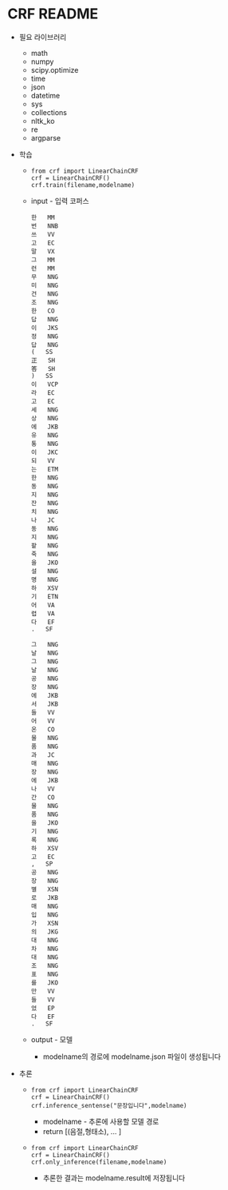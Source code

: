 # CRF README

- 필요 라이브러리

  - math
  - numpy
  - scipy.optimize
  - time
  - json
  - datetime
  - sys
  - collections
  - nltk_ko
  - re
  - argparse

- 학습

  - ```
    from crf import LinearChainCRF
    crf = LinearChainCRF()
    crf.train(filename,modelname)
    ```

  - input - 입력 코퍼스

    ```
    한	MM
    번	NNB
    쓰	VV
    고	EC
    말	VX
    그	MM
    런	MM
    무	NNG
    미	NNG
    건	NNG
    조	NNG
    한	CO
    답	NNG
    이	JKS
    정	NNG
    답	NNG
    (	SS
    正	SH
    答	SH
    )	SS
    이	VCP
    라	EC
    고	EC
    세	NNG
    상	NNG
    에	JKB
    유	NNG
    통	NNG
    이	JKC
    되	VV
    는	ETM
    한	NNG
    동	NNG
    지	NNG
    잔	NNG
    치	NNG
    나	JC
    동	NNG
    지	NNG
    팥	NNG
    죽	NNG
    을	JKO
    설	NNG
    명	NNG
    하	XSV
    기	ETN
    어	VA
    렵	VA
    다	EF
    .	SF
    
    그	NNG
    날	NNG
    그	NNG
    날	NNG
    공	NNG
    장	NNG
    에	JKB
    서	JKB
    들	VV
    어	VV
    온	CO
    물	NNG
    품	NNG
    과	JC
    매	NNG
    장	NNG
    에	JKB
    나	VV
    간	CO
    물	NNG
    품	NNG
    을	JKO
    기	NNG
    록	NNG
    하	XSV
    고	EC
    ,	SP
    공	NNG
    장	NNG
    별	XSN
    로	JKB
    매	NNG
    입	NNG
    가	XSN
    의	JKG
    대	NNG
    차	NNG
    대	NNG
    조	NNG
    표	NNG
    를	JKO
    만	VV
    들	VV
    었	EP
    다	EF
    .	SF
    ```

    

  - output - 모델

    - modelname의 경로에 modelname.json 파일이 생성됩니다

- 추론

  - ```
    from crf import LinearChainCRF
    crf = LinearChainCRF()
    crf.inference_sentense("문장입니다",modelname)
    
    ```

    - modelname - 추론에 사용할 모델 경로
    - return [(음절,형태소), ... ]

    

  - ```
    from crf import LinearChainCRF
    crf = LinearChainCRF()
    crf.only_inference(filename,modelname)
    
    ```

    - 추론한 결과는 modelname.result에 저장됩니다

